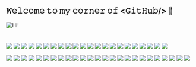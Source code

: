 ## 𝚆𝚎𝚕𝚌𝚘𝚖𝚎 𝚝𝚘 𝚖𝚢 𝚌𝚘𝚛𝚗𝚎𝚛 𝚘𝚏 \<𝙶𝚒𝚝𝙷𝚞𝚋/\> 🔧 
![Hi!](LCD-MyName.gif)

#

![](https://img.shields.io/badge/Windows-2f1018?style=flat&logo=windows&logoColor=white)
![](https://img.shields.io/badge/Android-2f1018?style=flat&logo=android&logoColor=white)
![](https://img.shields.io/badge/VirtualBox-2f1018?style=flat&logo=virtualbox&logoColor=white)
![](https://custom-icon-badges.demolab.com/badge/Chrome-2f1018.svg?logo=googlechrome&logoColor=white)
![](https://custom-icon-badges.demolab.com/badge/Tor-2f1018.svg?logo=torbrowser&logoColor=white)
![](https://custom-icon-badges.demolab.com/badge/Microsoft%20Office-2f1018.svg?logo=microsoft&logoColor=white)
![](https://custom-icon-badges.demolab.com/badge/TickTick-2f1018.svg?logo=ticktick&logoColor=white)
![](https://img.shields.io/badge/VS%20Code-2f1018.svg?logo=visual-studio-code&logoColor=white)
![](https://custom-icon-badges.demolab.com/badge/ChatGPT-2f1018.svg?logo=openai&logoColor=white)
![](https://custom-icon-badges.demolab.com/badge/Symbolab-2f1018.svg?logo=symbolab&logoColor=white)
![](https://custom-icon-badges.demolab.com/badge/Gmail-2f1018.svg?logo=gmail&logoColor=white)
![](https://custom-icon-badges.demolab.com/badge/LinkedIn-2f1018.svg?logo=linkedin&logoColor=white)
![](https://custom-icon-badges.demolab.com/badge/IEEE-2f1018.svg?logo=ieee&logoColor=white)
![](https://custom-icon-badges.demolab.com/badge/Letterboxd-2f1018.svg?logo=letterboxd&logoColor=white)
![](https://custom-icon-badges.demolab.com/badge/Goodreads-2f1018.svg?logo=goodreads&logoColor=white)
![](https://custom-icon-badges.demolab.com/badge/Spotify-2f1018.svg?logo=spotify&logoColor=white)
![](https://custom-icon-badges.demolab.com/badge/Reddit-2f1018.svg?logo=reddit&logoColor=white)
![](https://custom-icon-badges.demolab.com/badge/X-2f1018.svg?logo=xtwitter&logoColor=white)
![](https://custom-icon-badges.demolab.com/badge/TikTok-2f1018.svg?logo=tiktok&logoColor=white)
![](https://custom-icon-badges.demolab.com/badge/Instagram-2f1018.svg?logo=instagram&logoColor=white)
![](https://custom-icon-badges.demolab.com/badge/Pinterest-2f1018.svg?logo=pinterest&logoColor=white)
![](https://custom-icon-badges.demolab.com/badge/ReVanced-2f1018.svg?logo=revanced&logoColor=white)

![](https://img.shields.io/badge/Scratch-2f1018.svg?logo=scratch&logoColor=white)
![](https://custom-icon-badges.demolab.com/badge/C++-2f1018.svg?logo=cpp2&logoColor=white)
![](https://custom-icon-badges.demolab.com/badge/Java-2f1018.svg?logo=java&logoColor=white)
![](https://img.shields.io/badge/Python-2f1018.svg?logo=python&logoColor=white)
![](https://img.shields.io/badge/Command%20Line-2f1018.svg?logo=windowsterminal&logoColor=white)
![](https://img.shields.io/badge/Cisco%20Packet%20Tracer-2f1018.svg?logo=cisco&logoColor=white)
![](https://img.shields.io/badge/Wireshark-2f1018.svg?logo=wireshark&logoColor=white)
![](https://img.shields.io/badge/Mulisim-2f1018.svg?logo=multisim&logoColor=white)
![](https://img.shields.io/badge/Figma-2f1018.svg?logo=figma&logoColor=white)
![](https://img.shields.io/badge/Markdown-2f1018.svg?logo=markdown&logoColor=white)
![](https://img.shields.io/badge/Shields.io-2f1018.svg?logo=shieldsdotio&logoColor=white)
![](https://img.shields.io/badge/LaTeX-2f1018.svg?logo=LaTeX&logoColor=white)
![](https://custom-icon-badges.demolab.com/badge/MATLAB-2f1018.svg?logo=matlabbb&logoColor=white)
![](https://custom-icon-badges.demolab.com/badge/VHDL-2f1018.svg?logo=vhdl&logoColor=white)
![](https://img.shields.io/badge/Tinkercad-2f1018.svg?logo=tinkercad&logoColor=white)
![](https://custom-icon-badges.demolab.com/badge/Draw.io-2f1018.svg?logo=diagramsdotnet&logoColor=white)
![](https://custom-icon-badges.demolab.com/badge/Canva-2f1018.svg?logo=canva&logoColor=white)
![](https://custom-icon-badges.demolab.com/badge/SQL-2f1018.svg?logo=database&logoColor=white)
![](https://custom-icon-badges.demolab.com/badge/Squarespace-2f1018.svg?logo=squarespace&logoColor=white)
![](https://custom-icon-badges.demolab.com/badge/Zapier-2f1018.svg?logo=zapier&logoColor=white)
![](https://img.shields.io/badge/HTML-2f1018.svg?logo=html5&logoColor=white)
![](https://custom-icon-badges.demolab.com/badge/Keil-2f1018.svg?logo=armkeil&logoColor=white)
![](https://custom-icon-badges.demolab.com/badge/C-2f1018.svg?logo=c-in-hexagon&logoColor=white)
![](https://custom-icon-badges.demolab.com/badge/Assembly-2f1018.svg?logo=asm-hex&logoColor=white)
![](https://img.shields.io/badge/-Arduino-2f1018?logo=Arduino&logoColor=white)
